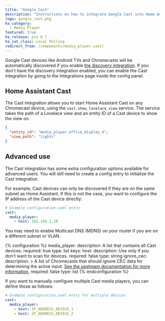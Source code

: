 ```yaml
---
title: "Google Cast"
description: "Instructions on how to integrate Google Cast into Home Assistant."
logo: google_cast.png
ha_category:
  - Media Player
featured: true
ha_release: pre 0.7
ha_iot_class: Local Polling
redirect_from: /components/media_player.cast/
---
```


Google Cast devices like Android TVs and Chromecasts will be automatically
discovered if you enable [the discovery integration](/components/discovery/). If
you don't have the discovery integration enabled, you can enable the Cast
integration by going to the Integrations page inside the config panel.

## Home Assistant Cast

The Cast integration allows you to start Home Assistant Cast on any Chromecast device, using the `cast.show_lovelace_view` service. The service takes the path of a Lovelace view and an entity ID of a Cast device to show the view on.

```json
{
  "entity_id": "media_player.office_display_4",
  "view_path": "lights"
}
```

## Advanced use

The Cast integration has some extra configuration options available for advanced
users. You will still need to create a config entry to initialize the Cast
integration.

For example, Cast devices can only be discovered if they are on the same subnet
as Home Assistant. If this is not the case,
you want to configure the IP address of the Cast device directly:

```yaml
# Example configuration.yaml entry
cast:
  media_player:
    - host: 192.168.1.10
```

<div class='note'>
You may need to enable Multicast DNS (MDNS) on your router if you are on a different subnet or VLAN.
</div>

{% configuration %}
media_player:
description: A list that contains all Cast devices.
required: true
type: list
keys:
host:
description: Use only if you don't want to scan for devices.
required: false
type: string
ignore_cec:
description: >
A list of Chromecasts that should ignore CEC data for determining the
active input. [See the upstream documentation for more information.](https://github.com/balloob/pychromecast#ignoring-cec-data)
required: false
type: list
{% endconfiguration %}

If you want to manually configure multiple Cast media players, you can define
those as follows:

```yaml
# Example configuration.yaml entry for multiple devices
cast:
  media_player:
    - host: IP_ADDRESS_DEVICE_1
    - host: IP_ADDRESS_DEVICE_2
```
